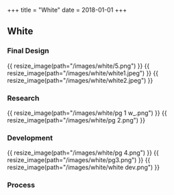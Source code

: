 +++
title = "White"
date = 2018-01-01
+++

## White

### Final Design
{{ resize_image(path="/images/white/5.png") }}
{{ resize_image(path="/images/white/white1.jpeg") }}
{{ resize_image(path="/images/white/white2.jpeg") }}

### Research
{{ resize_image(path="/images/white/pg 1 w_.png") }}
{{ resize_image(path="/images/white/pg 2.png") }}

### Development
{{ resize_image(path="/images/white/pg 4.png") }}
{{ resize_image(path="/images/white/pg3.png") }}
{{ resize_image(path="/images/white/white dev.png") }}

### Process
